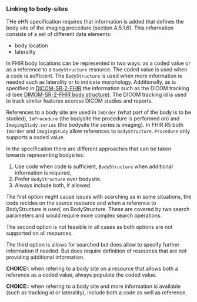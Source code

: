 ### Linking to body-sites

THe eHN specification requires that information is added that defines the body site of the imaging procedure (section A.5.1.6). This information consists of a set of different data elements:

- body location
- laterality

In FHIR body locations can be represented in two ways: as a coded value or as a reference to a `BodyStructure` resource. The coded value is used when a code is sufficient. The `BodyStructure` is used when more information is needed such as laterality or to indicate morphology. Additionally, as is specified in [DICOM-SR-2-FHIR](https://build.fhir.org/ig/HL7/dicom-sr/) the information such as the DICOM tracking id (see [DIMOM-SR-2-FHIR body structure](https://hl7.org/fhir/uv/dicom-sr/2024Sep/StructureDefinition-dicom-sr-tracking-identifiers.html)). The DICOM tracking id is used to track similar features accross DICOM studies and reports.

References to a body site are used in `ImOrder` (what part of the body is to be studied), `ImProcedure` (the bodysite the procedure is performed on) and `ImagingStudy.series` (the bodysite the series is imaging). In FHIR R5 both `ImOrder` and `ImagingStudy` allow references to `BodyStructure`. `Procedure` only supports a coded value.

In the specification there are different approaches that can be taken towards representing bodysites:

1. Use code when code is sufficient, `BodyStructure` when additional information is required,
2. Prefer `BodyStructure` over bodysite.
3. Always include both, if allowed

The first option might cause issues with searching as in some situations, the code recides on the source resource and when a reference to BodyStructure is used, on BodyStructure. These are covered by two search parameters and would require more complex search operations.

The second option is not feasible in all cases as both options are not supported on all resources.

The third option is allows for searched but does allow to specify further information if needed. But does require definition of resources that are not providing additional information.

**CHOICE:**: when refering to a body site on a resource that allows both a reference as a coded value, always populate the coded value.

**CHOICE:**: when refering to a body site and more information is available (such as tracking id or laterality), include both a code as well as reference.

